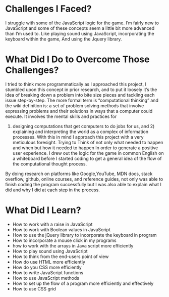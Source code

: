 # Challenges I Faced? 

I struggle with some of the JavaScript logic for the game. I’m fairly new to JavaScript and some of these concepts seem a 
little bit more advanced than I’m used to. Like playing sound using JavaScript, incorporating the keyboard within the game, 
And using the Jquery library. 

# What Did I Do to Overcome Those Challenges? 

I tried to think more programmatically as I approached this project, I stumbled upon this concept in prior research, and 
to put it loosely it’s the idea of breaking down a problem into bite size pieces and tackling each issue step-by-step. 
The more formal term is “computational thinking” and the wiki definition is: a set of problem solving methods that involve 
expressing problems and their solutions in ways that a computer could execute. It involves the mental skills and practices for 
1) designing computations that get computers to do jobs for us, and 2) explaining and interpreting the world as a complex of 
information processes. With this in mind I approach this project with a very meticulous foresight. Trying to Think of not only 
what needed to happen and when but how it needed to happen In order to generate a positive user experience. I drew out the logic 
for the game in common English on a whiteboard before I started coding to get a general idea of the flow of the computational 
thought process.

By doing research on platforms like Google,YouTube, MDN docs, stack overflow, github, online courses, and reference guides, not 
only was able to finish coding the program successfully but I was also able to explain what I did and why I did at each step in the process. 




# What Did I Learn? 

* How to work with a raise in JavaScript
* How to work with Boolean values in JavaScript
* How to use the jQuery library to incorporate the keyboard in program
* How to incorporate a mouse click in my programs
* how to work with the arrays in Java script more efficiently
* How to play sound using JavaScript
* How to think from the end-users point of view 
* How do use HTML more efficiently
* How do you CSS more efficiently
* How to write JavaScript functions
* How to use JavaScript methods
* How to set up the flow of a program more efficiently and effectively
* How to use CSS grid
